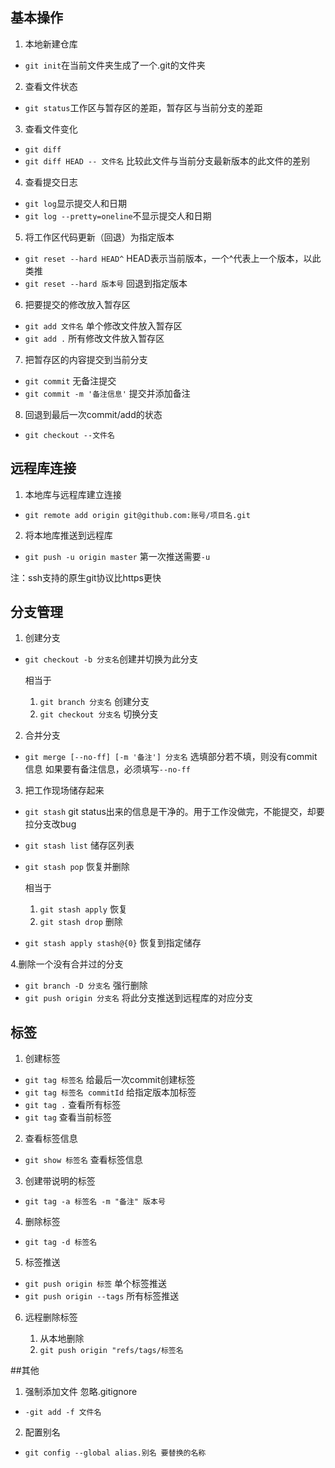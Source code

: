 ## 基本操作
1. 本地新建仓库

- `git init`在当前文件夹生成了一个.git的文件夹

2. 查看文件状态

- `git status`工作区与暂存区的差距，暂存区与当前分支的差距

3. 查看文件变化

- `git diff`
- `git diff HEAD -- 文件名` 比较此文件与当前分支最新版本的此文件的差别

4. 查看提交日志
    
- `git log`显示提交人和日期
- `git log --pretty=oneline`不显示提交人和日期

5. 将工作区代码更新（回退）为指定版本

- `git reset --hard HEAD^` HEAD表示当前版本，一个^代表上一个版本，以此类推
- `git reset --hard 版本号` 回退到指定版本

6. 把要提交的修改放入暂存区

- `git add 文件名` 单个修改文件放入暂存区
- `git add .` 所有修改文件放入暂存区

7. 把暂存区的内容提交到当前分支

- `git commit` 无备注提交
- `git commit -m '备注信息'` 提交并添加备注

8. 回退到最后一次commit/add的状态

- `git checkout --文件名`

## 远程库连接

1. 本地库与远程库建立连接

- `git remote add origin git@github.com:账号/项目名.git`

2. 将本地库推送到远程库

- `git push -u origin master` 第一次推送需要`-u`

注：ssh支持的原生git协议比https更快

## 分支管理

1. 创建分支

- `git checkout -b 分支名`创建并切换为此分支
    
    相当于

    1. `git branch 分支名` 创建分支
    2. `git checkout 分支名` 切换分支

2. 合并分支

- `git merge [--no-ff] [-m '备注'] 分支名` 选填部分若不填，则没有commit信息
如果要有备注信息，必须填写`--no-ff`

3. 把工作现场储存起来

- `git stash`  git status出来的信息是干净的。用于工作没做完，不能提交，却要拉分支改bug
- `git stash list` 储存区列表
- `git stash pop` 恢复并删除
  
  相当于

  1. `git stash apply` 恢复
  2. `git stash drop` 删除
- `git stash apply stash@{0}` 恢复到指定储存

4.删除一个没有合并过的分支

- `git branch -D 分支名` 强行删除
- `git push origin 分支名` 将此分支推送到远程库的对应分支

## 标签

1. 创建标签

- `git tag 标签名` 给最后一次commit创建标签
- `git tag 标签名 commitId` 给指定版本加标签
- `git tag .` 查看所有标签
- `git tag` 查看当前标签

2. 查看标签信息

- `git show 标签名` 查看标签信息

3. 创建带说明的标签

- `git tag -a 标签名 -m "备注" 版本号`

4. 删除标签

- `git tag -d 标签名`

5. 标签推送

- `git push origin 标签` 单个标签推送
- `git push origin --tags` 所有标签推送

6. 远程删除标签

    1. 从本地删除
    2. `git push origin "refs/tags/标签名`

##其他

1. 强制添加文件 忽略.gitignore

- `-git add -f 文件名`

2. 配置别名

- `git config --global alias.别名 要替换的名称`